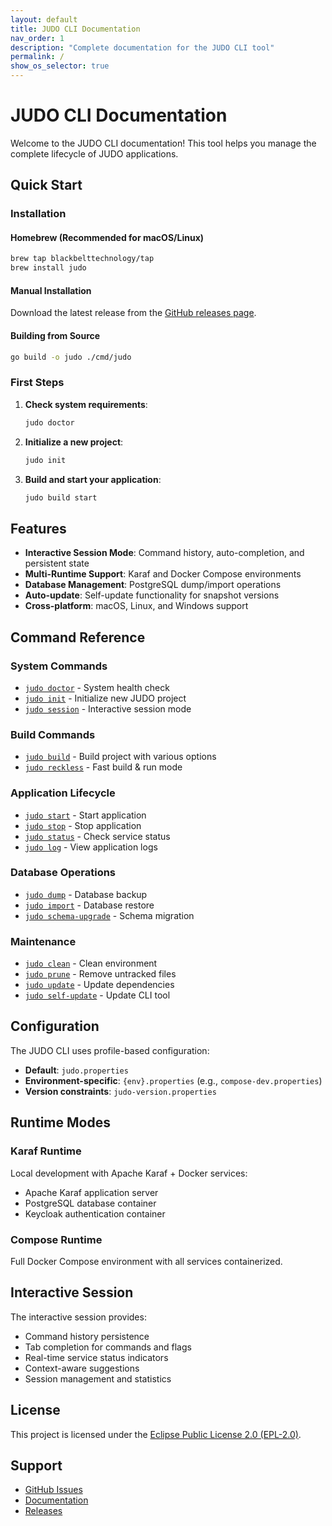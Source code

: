 ```yaml
---
layout: default
title: JUDO CLI Documentation
nav_order: 1
description: "Complete documentation for the JUDO CLI tool"
permalink: /
show_os_selector: true
---
```


# JUDO CLI Documentation

Welcome to the JUDO CLI documentation! This tool helps you manage the complete lifecycle of JUDO applications.

## Quick Start

### Installation

#### Homebrew (Recommended for macOS/Linux)
```bash
brew tap blackbelttechnology/tap
brew install judo
```

#### Manual Installation
Download the latest release from the [GitHub releases page](https://github.com/BlackBeltTechnology/judo-cli/releases).

#### Building from Source
```bash
go build -o judo ./cmd/judo
```

### First Steps

1. **Check system requirements**:
   ```bash
   judo doctor
   ```

2. **Initialize a new project**:
   ```bash
   judo init
   ```

3. **Build and start your application**:
   ```bash
   judo build start
   ```

## Features

- **Interactive Session Mode**: Command history, auto-completion, and persistent state
- **Multi-Runtime Support**: Karaf and Docker Compose environments
- **Database Management**: PostgreSQL dump/import operations
- **Auto-update**: Self-update functionality for snapshot versions
- **Cross-platform**: macOS, Linux, and Windows support

## Command Reference

### System Commands
- [`judo doctor`](/docs/commands/doctor/) - System health check
- [`judo init`](/docs/commands/init/) - Initialize new JUDO project
- [`judo session`](/docs/commands/session/) - Interactive session mode

### Build Commands
- [`judo build`](/docs/commands/build/) - Build project with various options
- [`judo reckless`](/docs/commands/reckless/) - Fast build & run mode

### Application Lifecycle
- [`judo start`](/docs/commands/start/) - Start application
- [`judo stop`](/docs/commands/stop/) - Stop application
- [`judo status`](/docs/commands/status/) - Check service status
- [`judo log`](/docs/commands/log/) - View application logs

### Database Operations
- [`judo dump`](/docs/commands/dump/) - Database backup
- [`judo import`](/docs/commands/import/) - Database restore
- [`judo schema-upgrade`](/docs/commands/schema-upgrade/) - Schema migration

### Maintenance
- [`judo clean`](/docs/commands/clean/) - Clean environment
- [`judo prune`](/docs/commands/prune/) - Remove untracked files
- [`judo update`](/docs/commands/update/) - Update dependencies
- [`judo self-update`](/docs/commands/self-update/) - Update CLI tool

## Configuration

The JUDO CLI uses profile-based configuration:

- **Default**: `judo.properties`
- **Environment-specific**: `{env}.properties` (e.g., `compose-dev.properties`)
- **Version constraints**: `judo-version.properties`

## Runtime Modes

### Karaf Runtime
Local development with Apache Karaf + Docker services:
- Apache Karaf application server
- PostgreSQL database container
- Keycloak authentication container

### Compose Runtime
Full Docker Compose environment with all services containerized.

## Interactive Session

The interactive session provides:
- Command history persistence
- Tab completion for commands and flags
- Real-time service status indicators
- Context-aware suggestions
- Session management and statistics

## License

This project is licensed under the [Eclipse Public License 2.0 (EPL-2.0)](https://www.eclipse.org/legal/epl-2.0/).

## Support

- [GitHub Issues](https://github.com/BlackBeltTechnology/judo-cli/issues)
- [Documentation](https://blackbeltechnology.github.io/judo-cli/)
- [Releases](https://github.com/BlackBeltTechnology/judo-cli/releases)